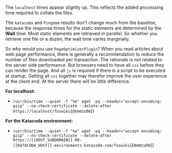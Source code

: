 
 The `localhost` times appear slightly up. This reflects the added processing time required to collate the files.

 The `katacoda` and `Pingdom` results don't change much from the baseline, because the response times for the static elements are determined by the **Wait** time. Most static elements are retrieved in parallel. So whether you retrieve one file or a dozen, the wait time varies marginally.

 So why would you use `PageOptimizerPlugin`? When you read articles about web page performance, there is generally a recommendation to reduce the number of files downloaded per transaction. The rationale is not related to the server side performance. But browsers need to have all `css` before they can render the page. And all `js` is required if there is a script to be executed at startup. Getting all `css` together may therefor improve the user experience at the client end. At the server there will be little difference.

**For localhost:**

* `/usr/bin/time --quiet -f "%e" wget -pq --header="accept-encoding: gzip" --no-check-certificate --delete-after https://localhost/foswiki`{{execute}}

**For the Katacoda environment:**

* `/usr/bin/time --quiet -f "%e" wget -pq --header="accept-encoding: gzip" --no-check-certificate --delete-after https://[[HOST_SUBDOMAIN]]-80-[[KATACODA_HOST]].environments.katacoda.com/foswiki`{{execute}}
